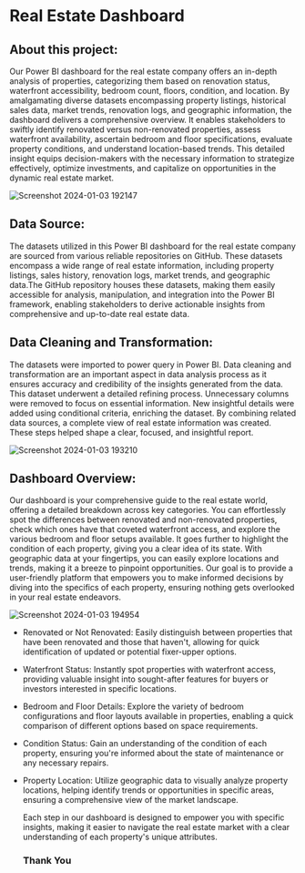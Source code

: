 # Real Estate Dashboard


## About this project:
Our Power BI dashboard for the real estate company offers an in-depth analysis of properties, categorizing them based on renovation status, waterfront accessibility, bedroom count, floors, condition, and location. By amalgamating diverse datasets encompassing property listings, historical sales data, market trends, renovation logs, and geographic information, the dashboard delivers a comprehensive overview. It enables stakeholders to swiftly identify renovated versus non-renovated properties, assess waterfront availability, ascertain bedroom and floor specifications, evaluate property conditions, and understand location-based trends. This detailed insight equips decision-makers with the necessary information to strategize effectively, optimize investments, and capitalize on opportunities in the dynamic real estate market.


![Screenshot 2024-01-03 192147](https://github.com/rehanRafique2/Real-Estate-Dashboard/assets/132441974/84d1d305-827a-4bca-89e2-d05bcc0643dd)


## Data Source: 
The datasets utilized in this Power BI dashboard for the real estate company are sourced from various reliable repositories on GitHub. These datasets encompass a wide range of real estate information, including property listings, sales history, renovation logs, market trends, and geographic data.The GitHub repository houses these datasets, making them easily accessible for analysis, manipulation, and integration into the Power BI framework, enabling stakeholders to derive actionable insights from comprehensive and up-to-date real estate data.


## Data Cleaning and Transformation: 
The datasets were imported to power query in Power BI. Data cleaning and transformation are an important aspect in data analysis process as it ensures accuracy and credibility of the insights generated from the data.
This dataset underwent a detailed refining process. Unnecessary columns were removed to focus on essential information. New insightful details were added using conditional criteria, enriching the dataset. By combining related data sources, a complete view of real estate information was created. These steps helped shape a clear, focused, and insightful report.

![Screenshot 2024-01-03 193210](https://github.com/rehanRafique2/Real-Estate-Dashboard/assets/132441974/67493420-3f82-4fe6-adbe-e8245c52df16)


## Dashboard Overview: 
Our dashboard is your comprehensive guide to the real estate world, offering a detailed breakdown across key categories. You can effortlessly spot the differences between renovated and non-renovated properties, check which ones have that coveted waterfront access, and explore the various bedroom and floor setups available. It goes further to highlight the condition of each property, giving you a clear idea of its state. With geographic data at your fingertips, you can easily explore locations and trends, making it a breeze to pinpoint opportunities. Our goal is to provide a user-friendly platform that empowers you to make informed decisions by diving into the specifics of each property, ensuring nothing gets overlooked in your real estate endeavors.

![Screenshot 2024-01-03 194954](https://github.com/rehanRafique2/Real-Estate-Dashboard/assets/132441974/52bccb5d-bc0b-49e6-ae9b-550cc03f9638)

* Renovated or Not Renovated: Easily distinguish between properties that have been renovated and those that haven't, allowing for quick identification of updated or potential fixer-upper options.

* Waterfront Status: Instantly spot properties with waterfront access, providing valuable insight into sought-after features for buyers or investors interested in specific locations.

* Bedroom and Floor Details: Explore the variety of bedroom configurations and floor layouts available in properties, enabling a quick comparison of different options based on space requirements.

* Condition Status: Gain an understanding of the condition of each property, ensuring you're informed about the state of maintenance or any necessary repairs.

* Property Location: Utilize geographic data to visually analyze property locations, helping identify trends or opportunities in specific areas, ensuring a comprehensive view of the market landscape.

  Each step in our dashboard is designed to empower you with specific insights, making it easier to navigate the real estate market with a clear understanding of each property's unique attributes.

  ### Thank You 




